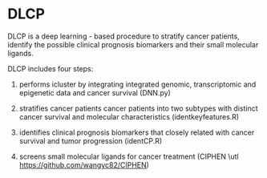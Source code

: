 # DLCP

DLCP is a deep learning - based procedure to stratify cancer patients, identify the possible clinical prognosis biomarkers and their small molecular ligands.

DLCP includes four steps:

1. performs icluster by integrating integrated genomic, transcriptomic and epigenetic data and cancer survival (DNN.py)

2. stratifies cancer patients cancer patients into two subtypes with distinct cancer survival and molecular characteristics (identkeyfeatures.R)

3. identifies clinical prognosis biomarkers that closely related with cancer survival and tumor progression (identCP.R)

4. screens small molecular ligands for cancer treatment (CIPHEN \utl https://github.com/wangyc82/CIPHEN)
